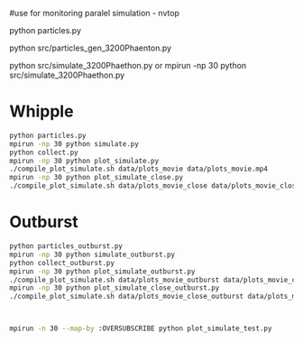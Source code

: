 #use for monitoring paralel simulation - nvtop

python particles.py



python src/particles_gen_3200Phaenton.py
           
python src/simulate_3200Phaethon.py or mpirun -np 30 python src/simulate_3200Phaethon.py







# Whipple
```bash
python particles.py
mpirun -np 30 python simulate.py
python collect.py
mpirun -np 30 python plot_simulate.py
./compile_plot_simulate.sh data/plots_movie data/plots_movie.mp4
mpirun -np 30 python plot_simulate_close.py
./compile_plot_simulate.sh data/plots_movie_close data/plots_movie_close.mp4
```

# Outburst
```bash
python particles_outburst.py
mpirun -np 30 python simulate_outburst.py
python collect_outburst.py
mpirun -np 30 python plot_simulate_outburst.py
./compile_plot_simulate.sh data/plots_movie_outburst data/plots_movie_outburst.mp4
mpirun -np 30 python plot_simulate_close_outburst.py
./compile_plot_simulate.sh data/plots_movie_close_outburst data/plots_movie_close_outburst.mp4



mpirun -n 30 --map-by :OVERSUBSCRIBE python plot_simulate_test.py 

```
